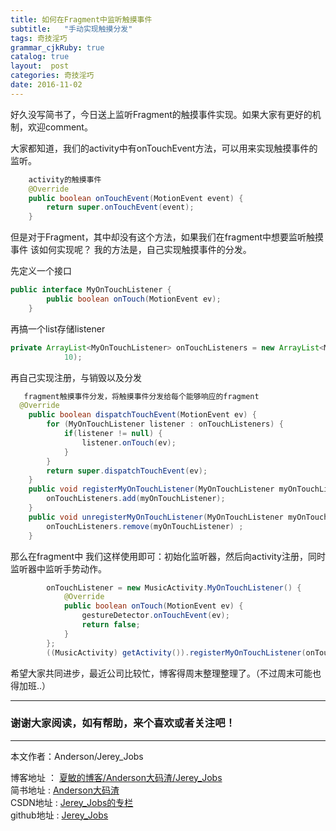 ```yaml
---
title: 如何在Fragment中监听触摸事件
subtitle:   "手动实现触摸分发"
tags: 奇技淫巧
grammar_cjkRuby: true
catalog: true
layout:  post
categories: 奇技淫巧
date: 2016-11-02
---
```



好久没写简书了，今日送上监听Fragment的触摸事件实现。如果大家有更好的机制，欢迎comment。

大家都知道，我们的activity中有onTouchEvent方法，可以用来实现触摸事件的监听。

``` java
	activity的触摸事件
	@Override
    public boolean onTouchEvent(MotionEvent event) {
        return super.onTouchEvent(event);
    }
```
但是对于Fragment，其中却没有这个方法，如果我们在fragment中想要监听触摸事件 该如何实现呢？
我的方法是，自己实现触摸事件的分发。

先定义一个接口

``` java
public interface MyOnTouchListener {
        public boolean onTouch(MotionEvent ev);
    }
```

再搞一个list存储listener

``` java
private ArrayList<MyOnTouchListener> onTouchListeners = new ArrayList<MyOnTouchListener>(
            10);
```

再自己实现注册，与销毁以及分发

``` java
   fragment触摸事件分发，将触摸事件分发给每个能够响应的fragment
  @Override
    public boolean dispatchTouchEvent(MotionEvent ev) {
        for (MyOnTouchListener listener : onTouchListeners) {
            if(listener != null) {
                listener.onTouch(ev);
            }
        }
        return super.dispatchTouchEvent(ev);
    }
    public void registerMyOnTouchListener(MyOnTouchListener myOnTouchListener) {
        onTouchListeners.add(myOnTouchListener);
    }
    public void unregisterMyOnTouchListener(MyOnTouchListener myOnTouchListener) {
        onTouchListeners.remove(myOnTouchListener) ;
    }
```


那么在fragment中 我们这样使用即可：初始化监听器，然后向activity注册，同时监听器中监听手势动作。

``` java
        onTouchListener = new MusicActivity.MyOnTouchListener() {
            @Override
            public boolean onTouch(MotionEvent ev) {
                gestureDetector.onTouchEvent(ev);
                return false;
            }
        };
        ((MusicActivity) getActivity()).registerMyOnTouchListener(onTouchListener);
```


希望大家共同进步，最近公司比较忙，博客得周末整理整理了。（不过周末可能也得加班..）

 ----------
### 谢谢大家阅读，如有帮助，来个喜欢或者关注吧！

 ----------
 本文作者：Anderson/Jerey_Jobs 

 博客地址   ： [夏敏的博客/Anderson大码渣/Jerey_Jobs][1] <br>
 简书地址   :  [Anderson大码渣][2] <br>
 CSDN地址   :  [Jerey_Jobs的专栏][3] <br>
 github地址 :  [Jerey_Jobs][4]
 


  [1]: http://jerey.cn/
  [2]: http://www.jianshu.com/users/016a5ba708a0/latest_articles
  [3]: http://blog.csdn.net/jerey_jobs
  [4]: https://github.com/Jerey-Jobs
